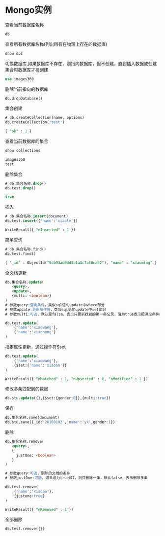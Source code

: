 # Mongo实例

查看当前数据库名称

```sql
db
```

查看所有数据库名称(列出所有在物理上存在的数据库)

```sql
show dbs
```

切换数据库,如果数据库不存在，则指向数据库，但不创建，直到插入数据或创建集合时数据库才被创建

```sql
use images360
```

删除当前指向的数据库

```sql
db.dropDatabase()
```

集合创建

```sql
# db.createCollection(name, options)
db.createCollection('test')

{ "ok" : 1 }
```

查看当前数据库的集合

```sql
show collections

images360
test
```

删除集合

```sql
# db.集合名称.drop()
db.test.drop()

true
```

插入

```sql
# db.集合名称.insert(document)
db.test.insert({'name':'xiaolv'})

WriteResult({ "nInserted" : 1 })
```

简单查询
```sql
# db.集合名称.find()
db.test.find()

{ "_id" : ObjectId("5cb93ad6dd3b1a3c7a66ca42"), "name" : "xiaoming" }
```

全文档更新

```sql
db.集合名称.update(
   <query>,
   <update>,
   {multi: <boolean>}
)
# 参数query:查询条件，类似sql语句update中where部分
# 参数update:更新操作符，类似sql语句update中set部分
# 参数multi:可选，默认是false，表示只更新找到的第一条记录，值为true表示把满足条件的文档全部更新

db.test.update(
    {'name':'xiaowang'},
    {'name':'xiaohong'}
)
```

指定属性更新，通过操作符$set

```sql
db.test.update(
    {'name':'xiaowang'},
    {$set:{'name':'xiaoan'}}
)

WriteResult({ "nMatched" : 1, "nUpserted" : 0, "nModified" : 1 })
```

修改多条匹配到的数据

```sql
db.stu.update({},{$set:{gender:0}},{multi:true})
```

保存

```sql
db.集合名称.save(document)
db.stu.save({_id:'20160102','name':'yk',gender:1})
```

删除

```sql
db.集合名称.remove(
   <query>,
   {
     justOne: <boolean>
   }
)

# 参数query:可选，删除的文档的条件
# 参数justOne:可选，如果设为true或1，则只删除一条，默认false，表示删除多条

db.test.remove(
    {'name':'xiaoan'},
    {justone:true}
)

WriteResult({ "nRemoved" : 1 })
```

全部删除

```sql
db.test.remove({})
```
